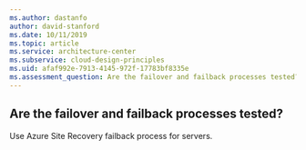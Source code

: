 ```yaml
---
ms.author: dastanfo
author: david-stanford
ms.date: 10/11/2019
ms.topic: article
ms.service: architecture-center
ms.subservice: cloud-design-principles
ms.uid: afaf992e-7913-4145-972f-17783bf8335e
ms.assessment_question: Are the failover and failback processes tested?
---
```

## Are the failover and failback processes tested?


Use Azure Site Recovery failback process for servers.